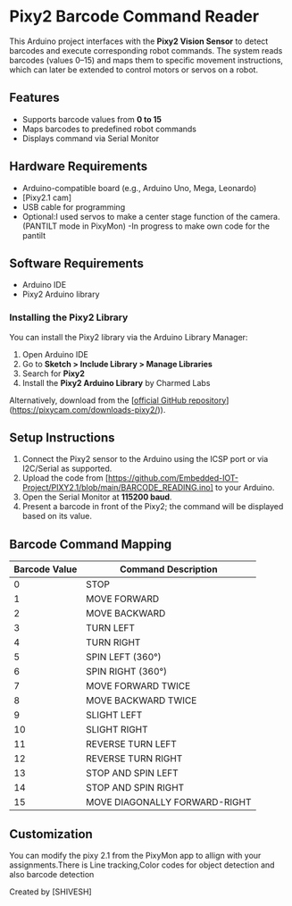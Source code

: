 # Pixy2 Barcode Command Reader

This Arduino project interfaces with the **Pixy2 Vision Sensor** to detect barcodes and execute corresponding robot commands. The system reads barcodes (values 0–15) and maps them to specific movement instructions, which can later be extended to control motors or servos on a robot.

## Features

- Supports barcode values from **0 to 15**
- Maps barcodes to predefined robot commands
- Displays command via Serial Monitor

## Hardware Requirements

- Arduino-compatible board (e.g., Arduino Uno, Mega, Leonardo)
- [Pixy2.1 cam]
- USB cable for programming
- Optional:I used servos to make a center stage function of the camera.(PANTILT mode in PixyMon)
-In progress to make own code for the pantilt 

## Software Requirements

- Arduino IDE
- Pixy2 Arduino library

### Installing the Pixy2 Library

You can install the Pixy2 library via the Arduino Library Manager:

1. Open Arduino IDE
2. Go to **Sketch > Include Library > Manage Libraries**
3. Search for **Pixy2**
4. Install the **Pixy2 Arduino Library** by Charmed Labs

Alternatively, download from the [[official GitHub repository](https://github.com/charmedlabs/pixy2)](https://pixycam.com/downloads-pixy2/)).

## Setup Instructions

1. Connect the Pixy2 sensor to the Arduino using the ICSP port or via I2C/Serial as supported.
2. Upload the code from [https://github.com/Embedded-IOT-Project/PIXY2.1/blob/main/BARCODE_READING.ino] to your Arduino.
3. Open the Serial Monitor at **115200 baud**.
4. Present a barcode in front of the Pixy2; the command will be displayed based on its value.

## Barcode Command Mapping

| Barcode Value | Command Description                 |
|---------------|-------------------------------------|
| 0             | STOP                                |
| 1             | MOVE FORWARD                        |
| 2             | MOVE BACKWARD                       |
| 3             | TURN LEFT                           |
| 4             | TURN RIGHT                          |
| 5             | SPIN LEFT (360°)                    |
| 6             | SPIN RIGHT (360°)                   |
| 7             | MOVE FORWARD TWICE                  |
| 8             | MOVE BACKWARD TWICE                 |
| 9             | SLIGHT LEFT                         |
| 10            | SLIGHT RIGHT                        |
| 11            | REVERSE TURN LEFT                   |
| 12            | REVERSE TURN RIGHT                  |
| 13            | STOP AND SPIN LEFT                  |
| 14            | STOP AND SPIN RIGHT                 |
| 15            | MOVE DIAGONALLY FORWARD-RIGHT       |

## Customization

You can modify the pixy 2.1 from the PixyMon app to allign with your assignments.There is Line tracking,Color codes for object detection and also barcode detection

Created by [SHIVESH]

